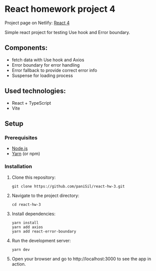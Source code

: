# React homework project 4
Project page on Netlify: [React 4](https://react-hw-4-panisil.netlify.app/)

Simple react project for testing Use hook and Error boundary.

## Components:
- fetch data with Use hook and Axios
- Error boundary for error handling
- Error fallback to provide correct error info
- Suspense for loading process

## Used technologies:
- React + TypeScript
- Vite

## Setup

### Prerequisites

- [Node.js](https://nodejs.org/)
- [Yarn](https://yarnpkg.com/) (or npm)

### Installation

1. Clone this repository:
   ```
   git clone https://github.com/paniSil/react-hw-3.git
   ```
   
2. Navigate to the project directory:
   ```
   cd react-hw-3
   ```

4. Install dependencies:
   ```
   yarn install
   yarn add axios
   yarn add react-error-boundary
   ```

5. Run the development server:
   ```
   yarn dev
   ```

6. Open your browser and go to http://localhost:3000 to see the app in action.

